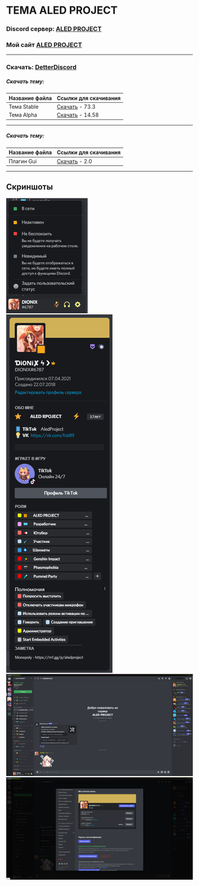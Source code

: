 # ТЕМА ALED PROJECT
### Discord сервер: [ALED PROJECT](https://discord.gg/rQHRex2)
### Мой сайт [ALED PROJECT](https://aledproject.github.io)
---

### Скачать: [DetterDiscord](https://BetterDiscord.app)
##### Скачать тему: 
Название файла | Ссылки для скачивания
------------ | -------------
Тема Stable | [Скачать](https://github.com/ALEDPROJECT/ALED-THEME/releases/download/R-Stable/aledproject-relese.theme.css) - 73.3
Тема Alpha | [Скачать](https://github.com/ALEDPROJECT/ALED-THEME/releases/download/A-14.58/aledproject-alpha.theme.css) - 14.58
---
##### Скачать тему: 
Название файла | Ссылки для скачивания
------------ | -------------
Плагин Gui | [Скачать](https://github.com/ALEDPROJECT/ALED-THEME/releases/download/A-14.58/aledproject-alpha.theme.css) - 2.0
---
## Скриншоты 
![](statusmenu.png) ![](profile.png) ![](theme.png) ![](settings.png)
